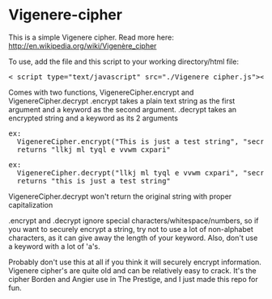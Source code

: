 Vigenere-cipher
===============

This is a simple Vigenere cipher. Read more here: http://en.wikipedia.org/wiki/Vigenère_cipher

To use, add the file and this script to your working directory/html file:
<pre>< script type="text/javascript" src="./Vigenere cipher.js">< /script>"</pre>

Comes with two functions, VigenereCipher.encrypt and VigenereCipher.decrypt
.encrypt takes a plain text string as the first argument and a keyword as the second argument.
.decrypt takes an encrypted string and a keyword as its 2 arguments

<pre>ex:
  VigenereCipher.encrypt("This is just a test string", "secretkey");
  returns "llkj ml tyql e vvwm cxpari"
</pre> 

<pre>ex:
  VigenereCipher.decrypt("llkj ml tyql e vvwm cxpari", "secretkey");
  returns "this is just a test string"
</pre> 

VigenereCipher.decrypt won't return the original string with proper capitalization  

.encrypt and .decrypt ignore special characters/whitespace/numbers, so if you want to securely
encrypt a string, try not to use a lot of non-alphabet characters, as it can give away the length
of your keyword. Also, don't use a keyword with a lot of 'a's.  

Probably don't use this at all if you think it will securely encrypt information. Vigenere cipher's
are quite old and can be relatively easy to crack. It's the cipher Borden and Angier use in The
Prestige, and I just made this repo for fun.
